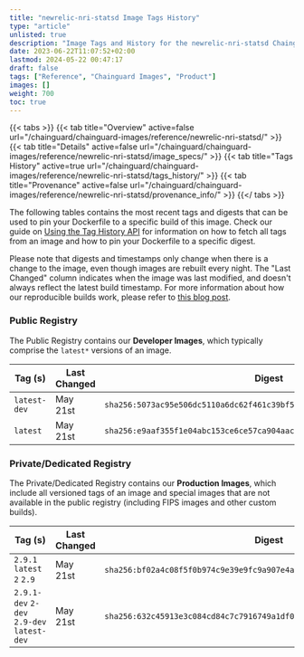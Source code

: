 ```yaml
---
title: "newrelic-nri-statsd Image Tags History"
type: "article"
unlisted: true
description: "Image Tags and History for the newrelic-nri-statsd Chainguard Image"
date: 2023-06-22T11:07:52+02:00
lastmod: 2024-05-22 00:47:17
draft: false
tags: ["Reference", "Chainguard Images", "Product"]
images: []
weight: 700
toc: true
---
```


{{< tabs >}}
{{< tab title="Overview" active=false url="/chainguard/chainguard-images/reference/newrelic-nri-statsd/" >}}
{{< tab title="Details" active=false url="/chainguard/chainguard-images/reference/newrelic-nri-statsd/image_specs/" >}}
{{< tab title="Tags History" active=true url="/chainguard/chainguard-images/reference/newrelic-nri-statsd/tags_history/" >}}
{{< tab title="Provenance" active=false url="/chainguard/chainguard-images/reference/newrelic-nri-statsd/provenance_info/" >}}
{{</ tabs >}}

The following tables contains the most recent tags and digests that can be used to pin your Dockerfile to a specific build of this image. Check our guide on [Using the Tag History API](/chainguard/chainguard-images/using-the-tag-history-api/) for information on how to fetch all tags from an image and how to pin your Dockerfile to a specific digest.

Please note that digests and timestamps only change when there is a change to the image, even though images are rebuilt every night. The "Last Changed" column indicates when the image was last modified, and doesn't always reflect the latest build timestamp. For more information about how our reproducible builds work, please refer to [this blog post](https://www.chainguard.dev/unchained/reproducing-chainguards-reproducible-image-builds).

### Public Registry
The Public Registry contains our **Developer Images**, which typically comprise the `latest*` versions of an image.

| Tag (s)       | Last Changed | Digest                                                                    |
|---------------|--------------|---------------------------------------------------------------------------|
|  `latest-dev` | May 21st     | `sha256:5073ac95e506dc5110a6dc62f461c39bf516c248e5403398a3e5ab2d518a226b` |
|  `latest`     | May 21st     | `sha256:e9aaf355f1e04abc153ce6ce57ca904aac9c9ff6cae2a6fb4b8e32743f3e46b4` |


### Private/Dedicated Registry
The Private/Dedicated Registry contains our **Production Images**, which include all versioned tags of an image and special images that are not available in the public registry (including FIPS images and other custom builds).

| Tag (s)                                     | Last Changed | Digest                                                                    |
|---------------------------------------------|--------------|---------------------------------------------------------------------------|
|  `2.9.1` `latest` `2` `2.9`                 | May 21st     | `sha256:bf02a4c08f5f0b974c9e39e9fc9a907e4a26fe90984ecf86f270b3eeca36bb67` |
|  `2.9.1-dev` `2-dev` `2.9-dev` `latest-dev` | May 21st     | `sha256:632c45913e3c084cd84c7c7916749a1df070a294ad61c0b352f7e33b43b53185` |

